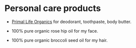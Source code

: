 # Personal care products

* [Primal Life Organics](https://www.primallifeorganics.com) for deodorant, toothpaste, body butter.

* 100% pure organic rose hip oil for my face.

* 100% pure organic broccoli seed oil for my hair.
